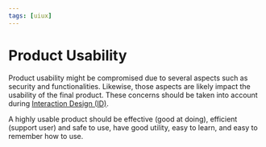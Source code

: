 ```yaml
---
tags: [uiux]
---
```


# Product Usability

Product usability might be compromised due to several aspects such as security
and functionalities. Likewise, those aspects are likely impact the usability of
the final product. These concerns should be taken into account during
[Interaction Design (ID)](202303242118.md).

A highly usable product should be effective (good at doing), efficient (support
user) and safe to use, have good utility, easy to learn, and easy to remember
how to use.

